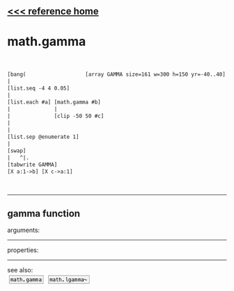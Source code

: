 [<<< reference home](ceammc_lib.md)
---

# math.gamma

```


[bang(                   [array GAMMA size=161 w=300 h=150 yr=-40..40]
|
[list.seq -4 4 0.05]
|
[list.each #a] [math.gamma #b]
|              |
|              [clip -50 50 #c]
|
|
[list.sep @enumerate 1]
|
[swap]
|   ^|.
[tabwrite GAMMA]
[X a:1->b] [X c->a:1]

            
```
---
gamma function
---
arguments:


---
properties:


---
see also:<br>
[![math.gamma](img/object_math.gamma.png)](math.gamma.md)
[![math.lgamma~](img/object_math.lgamma~.png)](math.lgamma~.md)

